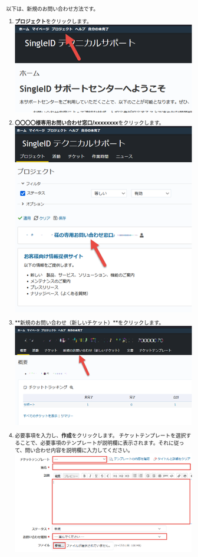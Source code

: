 以下は、新規のお問い合わせ方法です。

1. **プロジェクト**をクリックします。
    [![Screenshot](/images/clipboard-202202261826-rjgw0.png)](/images/clipboard-202202261826-rjgw0.png)

2. **〇〇〇〇様専用お問い合わせ窓口/xxxxxxxx**をクリックします。
    [![Screenshot](/images/clipboard-202202261831-rajmz.png)](/images/clipboard-202202261831-rajmz.png)

3. **新規のお問い合わせ（新しいチケット）**をクリックします。
    [![Screenshot](/images/clipboard-202203071104-8a26f.png)](/images/clipboard-202203071104-8a26f.png)

4. 必要事項を入力し、**作成**をクリックします。
チケットテンプレートを選択することで、必要事項のテンプレートが説明欄に表示されます。それに従って、問い合わせ内容を説明欄に入力してください。
    [![Screenshot](/images/clipboard-202202261834-ftgpn.png)](/images/clipboard-202202261834-ftgpn.png)

